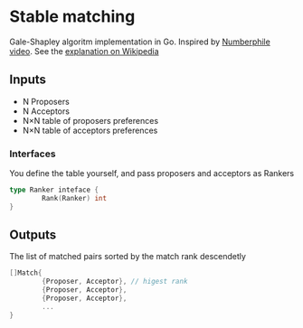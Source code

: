 # Stable matching

Gale-Shapley algoritm implementation in Go. Inspired by [Numberphile video](https://www.youtube.com/watch?v=Qcv1IqHWAzg). See the [explanation on Wikipedia](https://en.wikipedia.org/wiki/Gale–Shapley_algorithm)

## Inputs

- N Proposers
- N Acceptors
- N×N table of proposers preferences
- N×N table of acceptors preferences

### Interfaces

You define the table yourself, and pass proposers and acceptors as Rankers

```go
type Ranker inteface {
        Rank(Ranker) int
}
```

## Outputs

The list of matched pairs sorted by the match rank descendetly

```go
[]Match{
        {Proposer, Acceptor}, // higest rank
        {Proposer, Acceptor},
        {Proposer, Acceptor},
        ...
}
```
